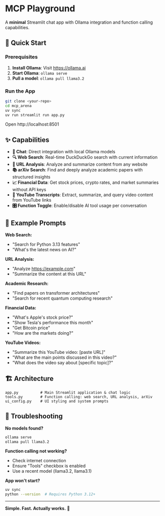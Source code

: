 # MCP Playground

A **minimal** Streamlit chat app with Ollama integration and function calling capabilities.

## 🚀 Quick Start

### Prerequisites
1. **Install Ollama**: Visit https://ollama.ai
2. **Start Ollama**: `ollama serve`
3. **Pull a model**: `ollama pull llama3.2`

### Run the App
```bash
git clone <your-repo>
cd mcp_arena
uv sync
uv run streamlit run app.py
```

Open http://localhost:8501

## ✨ Capabilities

- **💬 Chat**: Direct integration with local Ollama models
- **🔍 Web Search**: Real-time DuckDuckGo search with current information
- **📄 URL Analysis**: Analyze and summarize content from any website  
- **📚 arXiv Search**: Find and deeply analyze academic papers with structured insights
- **📈 Financial Data**: Get stock prices, crypto rates, and market summaries without API keys
- **🎥 YouTube Transcripts**: Extract, summarize, and query video content from YouTube links
- **🎛️ Function Toggle**: Enable/disable AI tool usage per conversation

## 🎯 Example Prompts

**Web Search:**
- "Search for Python 3.13 features"
- "What's the latest news on AI?"

**URL Analysis:**
- "Analyze https://example.com"
- "Summarize the content at this URL"

**Academic Research:**
- "Find papers on transformer architectures"
- "Search for recent quantum computing research"

**Financial Data:**
- "What's Apple's stock price?"
- "Show Tesla's performance this month"  
- "Get Bitcoin price"
- "How are the markets doing?"

**YouTube Videos:**
- "Summarize this YouTube video: [paste URL]"
- "What are the main points discussed in this video?"
- "What does the video say about [specific topic]?"

## 🏗️ Architecture

```
app.py          # Main Streamlit application & chat logic
tools.py        # Function calling: web search, URL analysis, arXiv
ui_config.py    # UI styling and system prompts
```

## 🔧 Troubleshooting

**No models found?**
```bash
ollama serve
ollama pull llama3.2
```

**Function calling not working?**
- Check internet connection
- Ensure "Tools" checkbox is enabled  
- Use a recent model (llama3.2, llama3.1)

**App won't start?**
```bash
uv sync
python --version  # Requires Python 3.12+
```

---

**Simple. Fast. Actually works.** 🚀